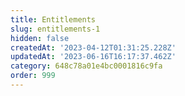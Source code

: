 ```yaml
---
title: Entitlements
slug: entitlements-1
hidden: false
createdAt: '2023-04-12T01:31:25.228Z'
updatedAt: '2023-06-16T16:17:37.462Z'
category: 648c78a01e4bc0001816c9fa
order: 999
---
```

